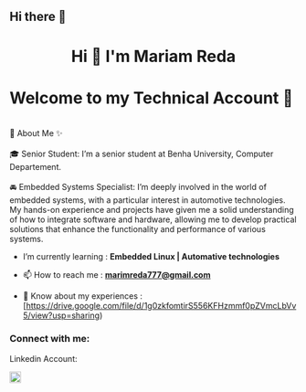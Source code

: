 ## Hi there 👋

<h1 align="center">Hi 👋 I'm Mariam Reda</h1>
 <h1 > Welcome to my Technical Account 👷 </h1>

<br>🚀 About Me ✨ </br>
<br> 🎓 Senior Student: I’m a senior student at Benha University, Computer Departement. </br>
<br> 🚘 Embedded Systems Specialist: I’m deeply involved in the world of embedded systems, with a particular interest in automotive technologies. My hands-on experience and projects have given me a solid understanding of how to integrate software and hardware, allowing me to develop practical solutions that enhance the functionality and performance of various systems.</h3> </br>

- I’m currently learning : **Embedded Linux | Automative technologies**

- 📫 How to reach me : **marimreda777@gmail.com**

- 📄 Know about my experiences : [https://drive.google.com/file/d/1g0zkfomtirS556KFHzmmf0pZVmcLbVv5/view?usp=sharing)

<h3 align="left">Connect with me:</h3>
Linkedin Account: 
<p align="left">
<a href="https://www.linkedin.com/in/mariam-reda-a09767243?utm_source=share&utm_campaign=share_via&utm_content=profile&utm_medium=android_app" target="blank"><img align="center" src="https://raw.githubusercontent.com/rahuldkjain/github-profile-readme-generator/master/src/images/icons/Social/linked-in-alt.svg" alt="https://www.linkedin.com/in/mariam-reda-a09767243?utm_source=share&utm_campaign=share_via&utm_content=profile&utm_medium=android_app" height="20" width="20" /></a>
</p>

